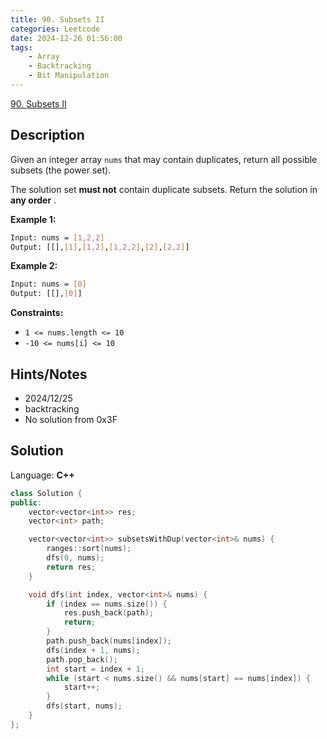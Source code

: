 ```yaml
---
title: 90. Subsets II
categories: Leetcode
date: 2024-12-26 01:56:00
tags:
    - Array
    - Backtracking
    - Bit Manipulation
---
```


[90. Subsets II](https://leetcode.com/problems/subsets-ii/description/?envType=problem-list-v2&envId=plakya4j)

## Description

Given an integer array `nums` that may contain duplicates, return all possible subsets (the power set).

The solution set **must not**  contain duplicate subsets. Return the solution in **any order** .

**Example 1:**

```bash
Input: nums = [1,2,2]
Output: [[],[1],[1,2],[1,2,2],[2],[2,2]]
```

**Example 2:**

```bash
Input: nums = [0]
Output: [[],[0]]
```

**Constraints:**

- `1 <= nums.length <= 10`
- `-10 <= nums[i] <= 10`

## Hints/Notes

- 2024/12/25
- backtracking
- No solution from 0x3F

## Solution

Language: **C++**

```C++
class Solution {
public:
    vector<vector<int>> res;
    vector<int> path;

    vector<vector<int>> subsetsWithDup(vector<int>& nums) {
        ranges::sort(nums);
        dfs(0, nums);
        return res;
    }

    void dfs(int index, vector<int>& nums) {
        if (index == nums.size()) {
            res.push_back(path);
            return;
        }
        path.push_back(nums[index]);
        dfs(index + 1, nums);
        path.pop_back();
        int start = index + 1;
        while (start < nums.size() && nums[start] == nums[index]) {
            start++;
        }
        dfs(start, nums);
    }
};
```
